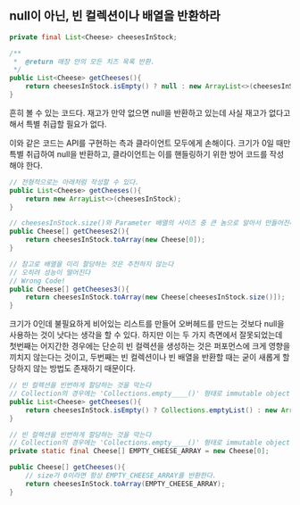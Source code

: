 ## null이 아닌, 빈 컬렉션이나 배열을 반환하라  

``` java
private final List<Cheese> cheesesInStock;

/**
 *  @return 매장 안의 모든 치즈 목록 반환.
 */
public List<Cheese> getCheeses(){
	return cheesesInStock.isEmpty() ? null : new ArrayList<>(cheesesInStock);
}
```  

흔히 볼 수 있는 코드다. 재고가 만약 없으면 null을 반환하고 있는데 사실 재고가 없다고해서 특별 취급할 필요가 없다.  

이와 같은 코드는 API를 구현하는 측과 클라이언트 모두에게 손해이다. 
크기가 0일 때만 특별 취급하여 null을 반환하고, 클라이언트는 이를 핸들링하기 위한 방어 코드를 작성해야 한다. 

``` java
// 전형적으로는 아래처럼 작성할 수 있다.
public List<Cheese> getCheeses(){
	return new ArrayList<>(cheesesInStock);
}

// cheesesInStock.size()와 Parameter 배열의 사이즈 중 큰 놈으로 알아서 만들어진다.
public Cheese[] getCheeses2(){
	return cheesesInStock.toArray(new Cheese[0]);
}

// 참고로 배열을 미리 할당하는 것은 추천하지 않는다
// 오히려 성능이 떨어진다
// Wrong Code!
public Cheese[] getCheeses3(){
	return cheesesInStock.toArray(new Cheese[cheesesInStock.size()]);
}
```

크기가 0인데 불필요하게 비어있는 리스트를 만들어 오버헤드를 만드는 것보다 null을 사용하는 것이 낫다는 생각을 할 수 있다.
하지만 이는 두 가지 측면에서 잘못되었는데 
첫번째는 어지간한 경우에는 단순히 빈 컬렉션을 생성하는 것은 퍼포먼스에 크게 영향을 끼치지 않는다는 것이고, 
두번째는 빈 컬렉션이나 빈 배열을 반환할 때는 굳이 새롭게 할당하지 않는 방법도 존재하기 때문이다.  

``` java
// 빈 컬렉션을 빈번하게 할당하는 것을 막는다
// Collection의 경우에는 'Collections.empty____()' 형태로 immutable object를 제공한다.
public List<Cheese> getCheeses(){
	return cheesesInStock.isEmpty() ? Collections.emptyList() : new ArrayList<>(cheesesInStock);
}
```

``` java
// 빈 컬렉션을 빈번하게 할당하는 것을 막는다
// Collection의 경우에는 'Collections.empty____()' 형태로 immutable object를 제공한다.
private static final Cheese[] EMPTY_CHEESE_ARRAY = new Cheese[0];

public Cheese[] getCheeses(){
	// size가 0이라면 항상 EMPTY_CHEESE_ARRAY를 반환한다.
	return cheesesInStock.toArray(EMPTY_CHEESE_ARRAY);
}
```
